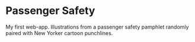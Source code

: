 # Passenger Safety

My first web-app. Illustrations from a passenger safety pamphlet randomly paired with New Yorker cartoon punchlines. 
